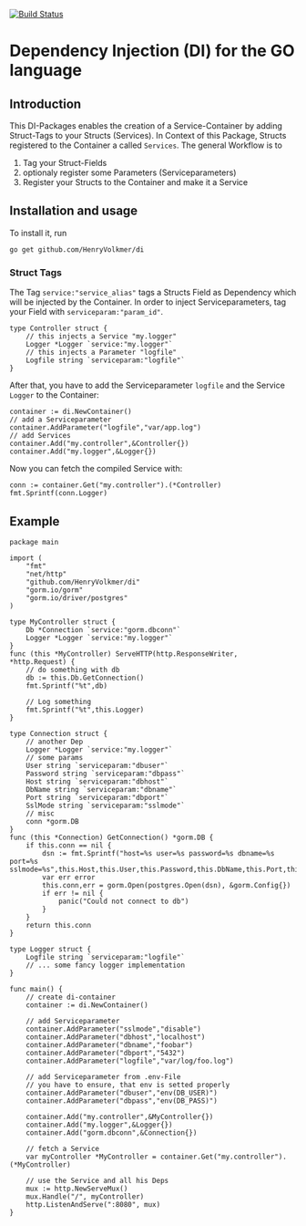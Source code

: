 [![Build Status](https://github.com/HenryVolkmer/di/workflows/Run%20Tests/badge.svg?branch=master)](https://github.com/HenryVolkmer/di/actions?query=branch%3Amaster)

Dependency Injection (DI) for the GO language 
=============================================

Introduction
------------

This DI-Packages enables the creation of a Service-Container by adding Struct-Tags to your Structs (Services).
In Context of this Package, Structs registered to the Container a called `Services`.
The general Workflow is to

1. Tag your Struct-Fields
2. optionaly register some Parameters (Serviceparameters) 
3. Register your Structs to the Container and make it a Service


Installation and usage
----------------------

To install it, run 

```
go get github.com/HenryVolkmer/di
```

### Struct Tags

The Tag `service:"service_alias"` tags a Structs Field as Dependency which will be injected by the Container.
In order to inject Serviceparameters, tag your Field with `serviceparam:"param_id"`.

```golang
type Controller struct {
    // this injects a Service "my.logger"
    Logger *Logger `service:"my.logger"`
    // this injects a Parameter "logfile"
    Logfile string `serviceparam:"logfile"`
}
```

After that, you have to add the Serviceparameter `logfile` and the Service `Logger` to the Container:

```golang
container := di.NewContainer()
// add a Serviceparameter
container.AddParameter("logfile","var/app.log")
// add Services
container.Add("my.controller",&Controller{})
container.Add("my.logger",&Logger{})
```

Now you can fetch the compiled Service with:

```golang
conn := container.Get("my.controller").(*Controller)
fmt.Sprintf(conn.Logger)
```

Example
-------

```golang
package main

import (
    "fmt"
    "net/http"
    "github.com/HenryVolkmer/di"
    "gorm.io/gorm"
    "gorm.io/driver/postgres"
)

type MyController struct {
    Db *Connection `service:"gorm.dbconn"`
    Logger *Logger `service:"my.logger"`
}
func (this *MyController) ServeHTTP(http.ResponseWriter, *http.Request) {
    // do something with db
    db := this.Db.GetConnection()
    fmt.Sprintf("%t",db)

    // Log something
    fmt.Sprintf("%t",this.Logger)
}

type Connection struct {
    // another Dep
    Logger *Logger `service:"my.logger"`
    // some params
    User string `serviceparam:"dbuser"`
    Password string `serviceparam:"dbpass"`
    Host string `serviceparam:"dbhost"`
    DbName string `serviceparam:"dbname"`
    Port string `serviceparam:"dbport"`
    SslMode string `serviceparam:"sslmode"`
    // misc
    conn *gorm.DB
}
func (this *Connection) GetConnection() *gorm.DB {
    if this.conn == nil {
        dsn := fmt.Sprintf("host=%s user=%s password=%s dbname=%s port=%s sslmode=%s",this.Host,this.User,this.Password,this.DbName,this.Port,this.SslMode)
        var err error
        this.conn,err = gorm.Open(postgres.Open(dsn), &gorm.Config{})   
        if err != nil {
            panic("Could not connect to db")
        }
    }
    return this.conn
}

type Logger struct {
    Logfile string `serviceparam:"logfile"`
    // ... some fancy logger implementation
}

func main() {
    // create di-container
    container := di.NewContainer()

    // add Serviceparameter
    container.AddParameter("sslmode","disable")
    container.AddParameter("dbhost","localhost")
    container.AddParameter("dbname","foobar")
    container.AddParameter("dbport","5432")
    container.AddParameter("logfile","var/log/foo.log")

    // add Serviceparameter from .env-File
    // you have to ensure, that env is setted properly
    container.AddParameter("dbuser","env(DB_USER)")
    container.AddParameter("dbpass","env(DB_PASS)")

    container.Add("my.controller",&MyController{})
    container.Add("my.logger",&Logger{})
    container.Add("gorm.dbconn",&Connection{})
    
    // fetch a Service
    var myController *MyController = container.Get("my.controller").(*MyController)

    // use the Service and all his Deps
    mux := http.NewServeMux()
    mux.Handle("/", myController)
    http.ListenAndServe(":8080", mux)
}
```